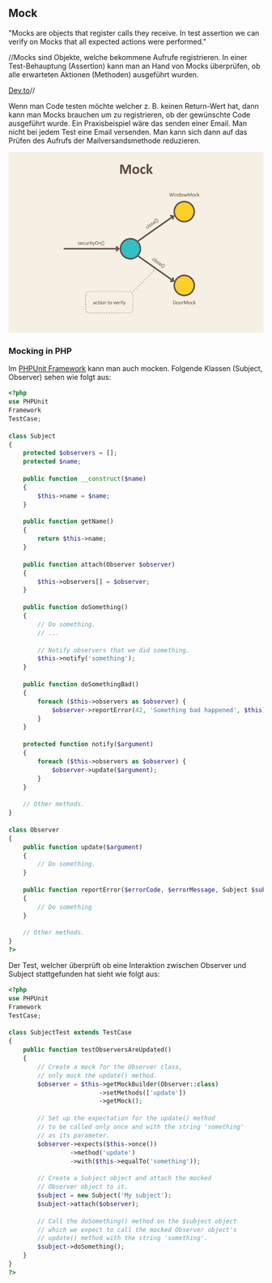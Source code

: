 ## Mock
"Mocks are objects that register calls they receive. In test assertion we can verify on Mocks that all expected actions were performed."





//Mocks sind Objekte, welche bekommene Aufrufe registrieren. In einer Test-Behauptung (Assertion) kann man an Hand von Mocks überprüfen, ob alle erwarteten Aktionen (Methoden) ausgeführt wurden.


[Dev.to](https://dev.to/milipski/test-doubles---fakes-mocks-and-stubs)//





Wenn man Code testen möchte welcher z. B. keinen Return-Wert hat, dann kann man Mocks brauchen um zu registrieren, ob der gewünschte Code ausgeführt wurde. Ein Praxisbeispiel wäre das senden einer Email. Man nicht bei jedem Test eine Email versenden. Man kann sich dann auf das Prüfen des Aufrufs der Mailversandsmethode reduzieren.


![No alt text available](/wiki/programmiersprachen/testing/phpunit/unit-testing-mock.png)


### Mocking in PHP
Im [PHPUnit Framework](https://phpunit.de/manual/current/en/test-doubles.html#test-doubles.mock-objects) kann man auch mocken. Folgende Klassen (Subject, Observer) sehen wie folgt aus:


```php
<?php
use PHPUnit
Framework
TestCase;

class Subject
{
    protected $observers = [];
    protected $name;

    public function __construct($name)
    {
        $this->name = $name;
    }

    public function getName()
    {
        return $this->name;
    }

    public function attach(Observer $observer)
    {
        $this->observers[] = $observer;
    }

    public function doSomething()
    {
        // Do something.
        // ...

        // Notify observers that we did something.
        $this->notify('something');
    }

    public function doSomethingBad()
    {
        foreach ($this->observers as $observer) {
            $observer->reportError(42, 'Something bad happened', $this);
        }
    }

    protected function notify($argument)
    {
        foreach ($this->observers as $observer) {
            $observer->update($argument);
        }
    }

    // Other methods.
}

class Observer
{
    public function update($argument)
    {
        // Do something.
    }

    public function reportError($errorCode, $errorMessage, Subject $subject)
    {
        // Do something
    }

    // Other methods.
}
?>
```
Der Test, welcher überprüft ob eine Interaktion zwischen Observer und Subject stattgefunden hat sieht wie folgt aus:
```php
<?php
use PHPUnit
Framework
TestCase;

class SubjectTest extends TestCase
{
    public function testObserversAreUpdated()
    {
        // Create a mock for the Observer class,
        // only mock the update() method.
        $observer = $this->getMockBuilder(Observer::class)
                         ->setMethods(['update'])
                         ->getMock();

        // Set up the expectation for the update() method
        // to be called only once and with the string 'something'
        // as its parameter.
        $observer->expects($this->once())
                 ->method('update')
                 ->with($this->equalTo('something'));

        // Create a Subject object and attach the mocked
        // Observer object to it.
        $subject = new Subject('My subject');
        $subject->attach($observer);

        // Call the doSomething() method on the $subject object
        // which we expect to call the mocked Observer object's
        // update() method with the string 'something'.
        $subject->doSomething();
    }
}
?>
```